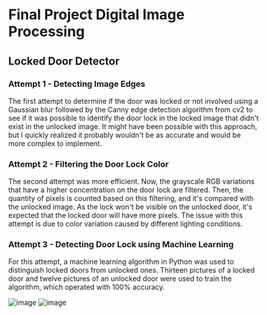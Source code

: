 # Final Project Digital Image Processing
## Locked Door Detector

### Attempt 1 - Detecting Image Edges
The first attempt to determine if the door was locked or not involved using a Gaussian blur
followed by the Canny edge detection algorithm from cv2 to see if it was possible to
identify the door lock in the locked image that didn't exist in the unlocked image. It might
have been possible with this approach, but I quickly realized it probably wouldn't be as
accurate and would be more complex to implement.

### Attempt 2 - Filtering the Door Lock Color
The second attempt was more efficient. Now, the grayscale RGB variations that have a higher
concentration on the door lock are filtered. Then, the quantity of pixels is counted based on this filtering,
and it's compared with the unlocked image. As the lock won't be visible on the unlocked door,
it's expected that the locked door will have more pixels. The issue with this attempt is due to
color variation caused by different lighting conditions.

### Attempt 3 - Detecting Door Lock using Machine Learning
For this attempt, a machine learning algorithm in Python was used to distinguish locked doors from
unlocked ones. Thirteen pictures of a locked door and twelve pictures of an unlocked door were
used to train the algorithm, which operated with 100% accuracy.


![image](https://github.com/PedroRamos360/ProcessamentoDigitalImagens/assets/53490820/654e822a-82c2-4a28-ac38-15ce9bb7a6c1)
![image](https://github.com/PedroRamos360/ProcessamentoDigitalImagens/assets/53490820/b43b55a9-04ba-4da0-8ad4-bd31514cf5e1)

